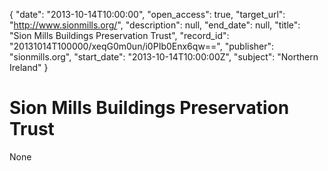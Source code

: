 {
  "date": "2013-10-14T10:00:00", 
  "open_access": true, 
  "target_url": "http://www.sionmills.org/", 
  "description": null, 
  "end_date": null, 
  "title": "Sion Mills Buildings Preservation Trust", 
  "record_id": "20131014T100000/xeqG0m0un/i0PIb0Enx6qw==", 
  "publisher": "sionmills.org", 
  "start_date": "2013-10-14T10:00:00Z", 
  "subject": "Northern Ireland"
}

# Sion Mills Buildings Preservation Trust

None